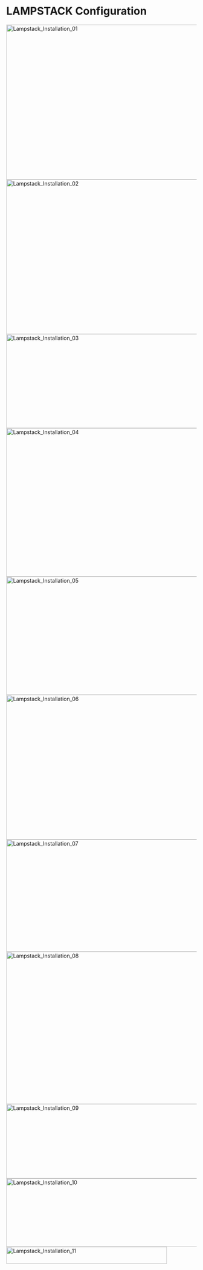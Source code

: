 # LAMPSTACK Configuration #

<img width="733" height="410" alt="Lampstack_Installation_01" src="https://github.com/user-attachments/assets/10ce5ce5-5ce4-4ca8-a230-89ff02dd18fc" />
<img width="746" height="409" alt="Lampstack_Installation_02" src="https://github.com/user-attachments/assets/2833cd53-21a3-46b5-8299-c75d0800156f" />
<img width="710" height="249" alt="Lampstack_Installation_03" src="https://github.com/user-attachments/assets/cc953298-4242-4795-b10d-f69b1254d931" />
<img width="746" height="393" alt="Lampstack_Installation_04" src="https://github.com/user-attachments/assets/2abbaeb3-1312-4826-8da2-56ea574a2d49" />
<img width="912" height="313" alt="Lampstack_Installation_05" src="https://github.com/user-attachments/assets/1449df0a-d24a-4646-ad32-af1c6cd7e4c4" />
<img width="780" height="383" alt="Lampstack_Installation_06" src="https://github.com/user-attachments/assets/95104310-ab20-4229-bbfa-a143898d153c" />
<img width="920" height="297" alt="Lampstack_Installation_07" src="https://github.com/user-attachments/assets/0929ec98-bf5e-466e-8145-6a874902e2ff" />
<img width="786" height="403" alt="Lampstack_Installation_08" src="https://github.com/user-attachments/assets/3083275e-107a-4bd4-af50-1721b63de4e7" />
<img width="625" height="197" alt="Lampstack_Installation_09" src="https://github.com/user-attachments/assets/6b792f45-851d-456f-87fc-285d4f17b343" />
<img width="560" height="181" alt="Lampstack_Installation_10" src="https://github.com/user-attachments/assets/e6b87df3-c884-4b9b-bab5-d8bfb42e05c2" />
<img width="425" height="45" alt="Lampstack_Installation_11" src="https://github.com/user-attachments/assets/3e39c6bd-3d5a-4e70-ab21-a7b009e81a66" />
